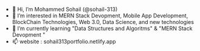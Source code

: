- 👋 Hi, I’m Mohammed Sohail (@sohail-313)
- 👀 I’m interested in MERN Stack Devopment, Mobile App Development, BlockChain Technologies, Web 3.0,  Data Science, and new technologies
- 🌱 I’m currently learning "Data Structures and Algoritms" & "MERN Stack Devopment "
- 📫 website : sohail313portfolio.netlify.app

<!---
sohail-313/sohail-313 is a ✨ special ✨ repository because its `README.md` (this file) appears on your GitHub profile.
You can click the Preview link to take a look at your changes.
--->
